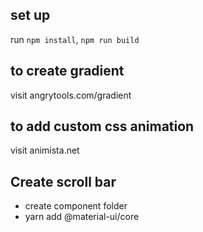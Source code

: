 


## set up
run ```npm install```, ```npm run build```

## to create gradient
visit angrytools.com/gradient

## to add custom css animation
visit animista.net

## Create scroll bar
- create component folder
- yarn add @material-ui/core